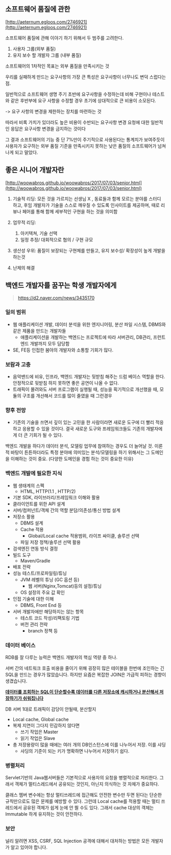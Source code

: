 ## 소프트웨어 품질에 관한

[http://aeternum.egloos.com/2746921](http://aeternum.egloos.com/2746921)

소프트웨어 품질에 관해 이야기 하기 위해서 두 범주를 고려한다.

1. 사용자 그룹(외부 품질)
2. 유지 보수 할 개발자 그룹 (내부 품질)



소프트웨어의 1차적인 목표는 외부 품질을 만족시키는 것

우리를 실패하게 만드는 요구사항의 가장 큰 특성은 요구사항이 너무나도 변덕 스럽다는 점.

일반적으로 소프트웨어 생명 주기 초반에 요구사항을 수정하는데 비해 구현이나 테스트와 같은 후반부에 요구 사항을 수정할 경우 초기에 상대적으로 큰 비용이 소모된다. 

-> 요구 사항의 변경을 제한하는 장치를 마련하는 것

 따라서 비록 가치가 있더라도 높은 비용이 수반되는 요구사항 변경 요청에 대한 일반적인 응답은 요구사항 변경을 금지하는 것이다

그 결과 소프트웨어의 기능 중 단 7%만이 주기적으로 사용된다는 통계치가 보여주듯이 사용자가 요구하는 외부 품질 기준을 만족시키지 못하는 낮은 품질의 소프트웨어가 넘쳐나게 되고 말았다.



## 좋은 시니어 개발자란

[http://woowabros.github.io/woowabros/2017/07/03/senior.html](http://woowabros.github.io/woowabros/2017/07/03/senior.html)

1. 기술적 리딩: 모든 것을 가르치는 선생님 X , 동료들과 함께 모르는 분야를 스터디 하고, 후임 개발자가 기술을 스스로 깨우칠 수 있도록 인사이트를 제공하며, 때로 리뷰나 페어를 통해 함께 세부적인 구현을 하는 것을 의미함

2. 업무적 리딩: 

   1. 아키텍쳐, 기술 선택
   2. 일정 추정/ 대회적으로 협의 / 구현 규모

3. 생산성 우위: 품질이 보장되는 구현체를 만들고, 유지 보수성/ 확장성이 높게 개발을 하는것

4. 난제의 해결

   



## 백엔드 개발자를 꿈꾸는 학생 개발자에게

> <https://d2.naver.com/news/3435170>



### 일의 범위

- 웹 애플리케이션 개발, 데이터 분석을 위한 엔지니어링, 분산 파일 시스템, DBMS와 같은 제품을 만드는 개발자들
  - 애플리케이션을 개발하는 백엔드는 프로젝트에 따라 서버관리, DB관리, 프런트엔드 개발까지 모두 담당함
- SE, FE등 인접한 붐야의 개발자와 소통할 기회가 많다. 



### 보람과 고충

- 음악밴드에 비유, 인프라, 백엔드 개발자는 뒷받침 해주는 드럼 베이스 역할을 한다. 안정적으로 뒷받침 하지 못하면 좋은 공연이 나올 수 없다. 
- 트래픽이 몰려와도 서버 프로그램이 실행될 때, 성능을 획기적으로 개선했을 때, 모듈의 구조를 개선해서 코드를 많이 줄였을 때 그런경우



### 향후 전망

- 기존의 기술을 쓰면서 깊이 있는 고민을 한 사람이라면 새로운 도구에 더 빨리 적응하고 응용할 수 있을 것이다. 결국 새로운 도구와 프레임워크들도 기존의 개발자에게 더 큰 기회가 될 수 있다. 



백엔드 개발을 하다가 데이터 분석, 모델링 업무에 참여하는 경우도 더 늘어날 것. 이론적 바탕이 튼튼하더라도 특정 분야에 의미있는 분석/모델링을 하기 위해서는 그 도메인을 이해하는 것이 중요. (다양한 도메인을 경험 하는 것이 중요한 이유)





### 백엔드 개발에 필요한 지식



- 웹 생태계의 스펙
  - HTML, HTTP(1.1 , HTTP/2)
- 기본 SDK, 라이브러리/프레임워크 이해와 활용
- 클라이언트를 위한 API 설계
- 서버/컴퍼넌트/객체 간의 역할 분담/의존성/통신 방법 설계
- 저장소 활용
  - DBMS 설계
  - Cache 적용
    - Global/Local cache 적용범위, 라이프 싸이클, 솔루션 선택
  - 파일 저장 정책/솔루션 선택 활용
- 검색엔진 연동 방식 결정
- 빌드 도구
  - Maven/Gradle
- 배포 전략
- 성능 테스트/프로파일링/튜닝
  - JVM 레벨의 튜닝 (GC 옵션 등)
    - 웹 서버(Nginx,Tomcat)등의 설정/튜닝
  - OS 설정의 주요 값 확인
- 인접 기술에 대한 이해
  - DBMS, Front End 등
- 서버 개발자에만 해당하지는 않는 항목
  - 테스트 코드 작성/리팩토링 기법
  - 버전 관리 전략
    - branch 정책 등

### 데이터 베이스

RDB를 잘 다루는 능력은 백엔드 개발자의 핵심 역량 중 하나. 

서버 간의 네트워크 호출 비용을 줄이기 위해 굉장히 많은 테이블을 한번에 조인하는 긴 SQL을 만드는 경우가 많았습니다. 하지만 요즘은 복잡한 JOIN은 가급적 피하는 경향이 생겼습니다.

**<u>데이터를 조회하는 SQL이 단순할수록 데이터를 다른 저장소에 캐시하거나 분산해서 저장하기가 쉬워집니다</u>**



DB 서버 1대로 트래픽이 감당이 안될때, 분산할지

- Local cache, Global cache 
- 복제 지연이 그다지 민감하지 않다면
  - 쓰기 작업은 Master 
  - 읽기 작업은 Slave
- 총 저장용량이 많을 때에는 여러 개의 DB인스턴스에 이를 나누어서 저장. 이를 샤딩
  - 샤딩의 기준이 되는 키가 명확하면 나누어서 저장하기 쉽다.



### 병렬처리

Servlet기반의 Java웹서버들은 기본적으로 사용자의 요청을 병렬적으로 처리한다. 그래서 객체가 멀티스레드에서 공유되는 것인지, 아닌지 의식하는 것 자체가 중요하다. 

클래스 멤버 변수에는 항상 멀티쓰레드에 접근해도 안전한 변수만 두면 된다는 단순한 규칙만으로도 많은 문제를 예방할 수 있다. 그런데 Local cache를 적용할 때는 멀티 쓰레드에서 공유된 객체가 쉽게 눈에 안 띌 수도 있다. 그래서 cache 대상의 객체는 Immutable 하게 유지하는 것이 안전하다. 



### 보안

널리 알려면 XSS, CSRF, SQL Injection 공격에 대해서 대처하는 방법은 모든 개발자가 알고 있어야 합니다. 